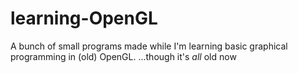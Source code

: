 # learning-OpenGL

A bunch of small programs made while I'm learning basic graphical programming in (old) OpenGL.
...though it's *all* old now

